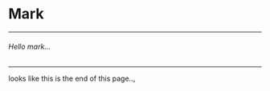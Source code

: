 # Mark
***
###### Hello mark...
***

looks like this is the end of this page..[.](https://memesggopoop28.github.io/school_files/mark/project_neptune01/secret)
